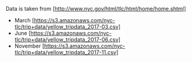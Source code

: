 Data is taken from [http://www.nyc.gov/html/tlc/html/home/home.shtml]
* March [https://s3.amazonaws.com/nyc-tlc/trip+data/yellow_tripdata_2017-03.csv]
* June [https://s3.amazonaws.com/nyc-tlc/trip+data/yellow_tripdata_2017-06.csv]
* November [https://s3.amazonaws.com/nyc-tlc/trip+data/yellow_tripdata_2017-11.csv]
